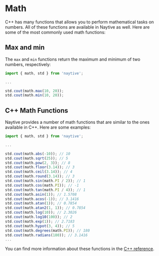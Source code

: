 # Math

C++ has many functions that allows you to perform mathematical tasks on numbers. All of these functions are available in Naytive as well. Here are some of the most commonly used math functions:

## Max and min

The `max` and `min` functions return the maximum and minimum of two numbers, respectively:

```typescript
import { math, std } from 'naytive';

...

std.cout(math.max(10, 20));
std.cout(math.min(10, 20));
```

## C++ Math Functions

Naytive provides a number of math functions that are similar to the ones available in C++. Here are some examples:

```typescript
import { math, std } from 'naytive';

...

std.cout(math.abs(-10)); // 10
std.cout(math.sqrt(25)); // 5
std.cout(math.pow(2, 3)); // 8
std.cout(math.floor(3.14)); // 3
std.cout(math.ceil(3.14)); // 4
std.cout(math.round(3.14)); // 3
std.cout(math.sin(math.PI / 2)); // 1
std.cout(math.cos(math.PI)); // -1
std.cout(math.tan(math.PI / 4)); // 1
std.cout(math.asin(1)); // 1.5708
std.cout(math.acos(-1)); // 3.1416
std.cout(math.atan(1)); // 0.7854
std.cout(math.atan2(1, 1)); // 0.7854
std.cout(math.log(10)); // 2.3026
std.cout(math.log10(100)); // 2
std.cout(math.exp(1)); // 2.7183
std.cout(math.hypot(3, 4)); // 5
std.cout(math.degrees(math.PI)); // 180
std.cout(math.radians(180)); // 3.1416
...
```

You can find more information about these functions in the [C++ reference](https://en.cppreference.com/w/cpp/numeric/math).
